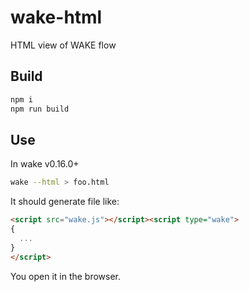 # wake-html

HTML view of WAKE flow

## Build

```sh
npm i
npm run build
```

## Use

In wake v0.16.0+

```sh
wake --html > foo.html
```

It should generate file like:

```html
<script src="wake.js"></script><script type="wake">
{
  ...
}
</script>
```

You open it in the browser.
